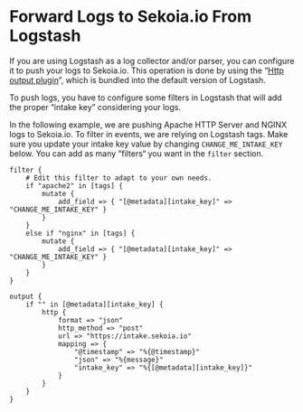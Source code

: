 # Forward Logs to Sekoia.io From Logstash

If you are using Logstash as a log collector and/or parser, you can configure it to push your logs to Sekoia.io. This operation is done by using the “[Http output plugin][logstash-http-output-plugin]”, which is bundled into the default version of Logstash.

To push logs, you have to configure some filters in Logstash that will add the proper “intake key” considering your logs.

In the following example, we are pushing Apache HTTP Server and NGINX logs to Sekoia.io. To filter in events, we are relying on Logstash tags. Make sure you update your intake key value by changing `CHANGE_ME_INTAKE_KEY` below. You can add as many “filters“ you want in the `filter` section.

```
filter {
    # Edit this filter to adapt to your own needs.
    if "apache2" in [tags] {
        mutate {
            add_field => { "[@metadata][intake_key]" => "CHANGE_ME_INTAKE_KEY" }
        }
    }
    else if "nginx" in [tags] {
        mutate {
            add_field => { "[@metadata][intake_key]" => "CHANGE_ME_INTAKE_KEY" }
        }
    }
}

output {
    if "" in [@metadata][intake_key] {
        http {
            format => "json"
            http_method => "post"
            url => "https://intake.sekoia.io"
            mapping => {
                "@timestamp" => "%{@timestamp}"
                "json" => "%{message}"
                "intake_key" => "%{[@metadata][intake_key]}"
            }
        }
    }
}
```

[logstash-http-output-plugin]: https://www.elastic.co/guide/en/logstash/current/plugins-outputs-http.html

